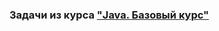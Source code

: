 
###                        Задачи из курса ["Java. Базовый курс"](https://stepik.org/course/187/syllabus)    
  


